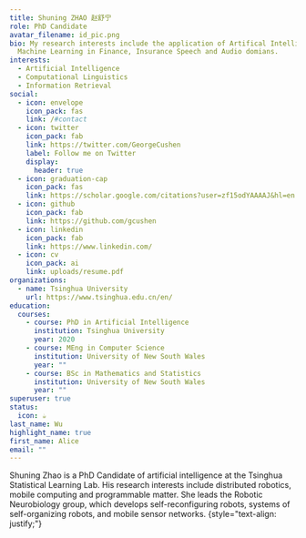 ```yaml
---
title: Shuning ZHAO 赵舒宁
role: PhD Candidate
avatar_filename: id_pic.png
bio: My research interests include the application of Artifical Intelligence and
  Machine Learning in Finance, Insurance Speech and Audio domians.
interests:
  - Artificial Intelligence
  - Computational Linguistics
  - Information Retrieval
social:
  - icon: envelope
    icon_pack: fas
    link: /#contact
  - icon: twitter
    icon_pack: fab
    link: https://twitter.com/GeorgeCushen
    label: Follow me on Twitter
    display:
      header: true
  - icon: graduation-cap
    icon_pack: fas
    link: https://scholar.google.com/citations?user=zf15odYAAAAJ&hl=en
  - icon: github
    icon_pack: fab
    link: https://github.com/gcushen
  - icon: linkedin
    icon_pack: fab
    link: https://www.linkedin.com/
  - icon: cv
    icon_pack: ai
    link: uploads/resume.pdf
organizations:
  - name: Tsinghua University
    url: https://www.tsinghua.edu.cn/en/
education:
  courses:
    - course: PhD in Artificial Intelligence
      institution: Tsinghua University
      year: 2020
    - course: MEng in Computer Science
      institution: University of New South Wales
      year: ""
    - course: BSc in Mathematics and Statistics
      institution: University of New South Wales
      year: ""
superuser: true
status:
  icon: ☕️
last_name: Wu
highlight_name: true
first_name: Alice
email: ""
---
```

Shuning Zhao is a PhD Candidate of artificial intelligence at the Tsinghua Statistical Learning Lab. His research interests include distributed robotics, mobile computing and programmable matter. She leads the Robotic Neurobiology group, which develops self-reconfiguring robots, systems of self-organizing robots, and mobile sensor networks.
{style="text-align: justify;"}